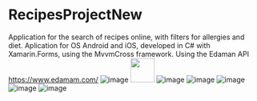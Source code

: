 # RecipesProjectNew
Application for the search of recipes online, with filters for allergies and diet.
Aplication for OS Android and iOS, developed in C# with Xamarin.Forms, using the MvvmCross framework.
Using the Edaman API https://www.edamam.com/ 
![image](https://drive.google.com/uc?export=view&id=1vKuQBykOobcwbKus1RLV5ho7QRwWrFjb)
<img src="https://drive.google.com/uc?export=view&id=1vKuQBykOobcwbKus1RLV5ho7QRwWrFjb" width="48">
![image](https://drive.google.com/uc?export=view&id=1EAx6otpyta0WrNpjVGOmviblqBNwtYcO)
![image](https://drive.google.com/uc?export=view&id=1VUSDhOiqwnYDSrViwasVXCXQDgPOoVuC)
![image](https://drive.google.com/uc?export=view&id=1DLo-ilCy_tqB2df83gwSo29Nsmte-clB)
![image](https://drive.google.com/uc?export=view&id=1P_xUNqBWDQk-84PwwYWI6kL6-VnlEOqo)
![image](https://drive.google.com/uc?export=view&id=1Zw5C7JEtNc2f7eE42kl6FSG1NL_LuJcS)
